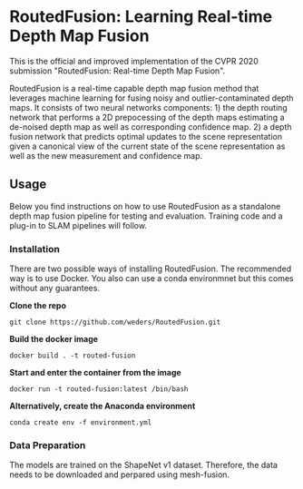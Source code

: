 # RoutedFusion: Learning Real-time Depth Map Fusion

This is the official and improved implementation of the CVPR 2020 submission "RoutedFusion: Real-time Depth Map Fusion". 

RoutedFusion is a real-time capable depth map fusion method that leverages machine learning for fusing noisy and outlier-contaminated depth maps. It consists of two neural networks components: 1) the depth routing network that performs a 2D prepocessing of the depth maps estimating a de-noised depth map as well as corresponding confidence map. 2) a depth fusion network that predicts optimal updates to the scene representation given a canonical view of the current state of the scene representation as well as the new measurement and confidence map.

## Usage

Below you find instructions on how to use RoutedFusion as a standalone depth map fusion pipeline for testing and evaluation. Training code and a plug-in to SLAM pipelines will follow.

### Installation

There are two possible ways of installing RoutedFusion. The recommended way is to use Docker. You also can use a conda environmnet but this comes without any guarantees.

**Clone the repo**

<pre><code>git clone https://github.com/weders/RoutedFusion.git
</code></pre>

**Build the docker image**
<pre><code>docker build . -t routed-fusion
</code></pre>

**Start and enter the container from the image**
<pre><code>docker run -t routed-fusion:latest /bin/bash
</code></pre>

**Alternatively, create the Anaconda environment**
<pre><code>conda create env -f environment.yml
</code></pre>

### Data Preparation
The models are trained on the ShapeNet v1 dataset. Therefore, the data needs to be downloaded and perpared using mesh-fusion.
